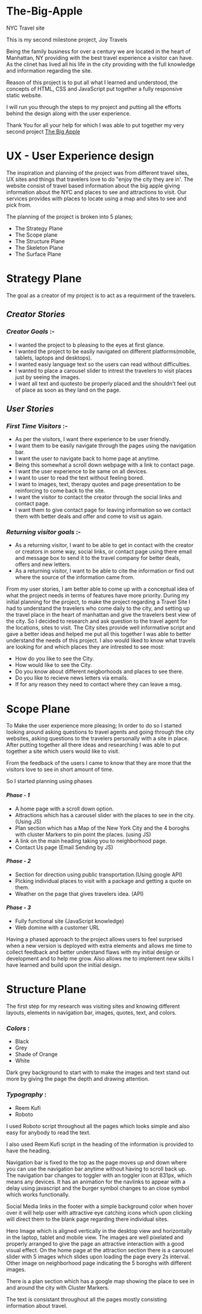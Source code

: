# The-Big-Apple
NYC Travel site

This is my second milestone project, Joy Travels

Being the family business for over a century we are located in the heart of Manhattan, NY providing with the best travel experience a visitor can have.  As the clinet has lived all his life in the city providing with the full knowledge and information regarding the site.

Reason of this project is to put all what I learned and understood, the concepts of HTML, CSS and JavaScript put together a fully responsive static website.

I will run you through the steps to my project and putting all the efforts behind the design along with the user experience.

Thank You for all your help for which I was able to put together my very second project
[The Big Apple](https://shalinshah54-lab.github.io/The-Big-Apple/index.html)

# UX - User Experience design

The inspiration and planning of the project was from different travel sites, UX sites and things that travelers love to do "enjoy the city they are in'. The website consist of travel based information about the big apple giving information about the NYC and places to see and attractions to visit. Our services provides with places to locate using a map and sites to see and pick from.

The planning of the project is broken into 5 planes;

- The Strategy Plane
- The Scope plane
- The Structure Plane
- The Skeleton Plane
- The Surface Plane

# **Strategy Plane**

The goal as a creator of my project is to act as a requirment of the travelers.

## _Creator Stories_

### _Creator Goals_ :-

- I wanted the project to b pleasing to the eyes at first glance.
- I wanted the project to be easily navigated on different platforms(mobile, tablets, laptops and desktops).
- I wanted easiy language text so the users can read without difficulties.
- I wanted to place a carousel slider to intrest the travelers to visit places just by seeing the images.
- I want all text and quotesto be properly placed and the shouldn't feel out of place as soon as they land on the page.

## _User Stories_

### _First Time Visitors_ :-

- As per the visitors, I want there experience to be user friendly.
- I want them to be easily navigate through the pages using the navigation bar.
- I want the user to navigate back to home page at anytime. 
- Being this somewhat a scroll down webpage with a link to contact page.
- I want the user experience to be same on all devices.
- I want to user to read the text without feeling bored.
- I want to images, text, therapy quotes and page presentation to be reinforcing to come back to the site.
- I want the visitor to contact the creator through the social links and contact page.
- I want them to give contact page for leaving information so we contact them with better deals and offer and come to visit us again.

### _Returning visitor goals_ :-

- As a returning visitor, I want to be able to get in contact with the creator or creators in some way, social links, or contact page using there email and message box to send it to the travel company for better deals, offers and new letters.
- As a returning visitor, I want to be able to cite the information or find out where the source of the information came from.

From my user stories, I am better able to come up with a conceptual idea of what the project needs in terms of features have more priority.
During my initial planning for the project, to make the project regarding a Travel Site I had to understand the travelers who come daily to the city, and setting up the travel place in the heart of manhattan and give the travelers best view of the city. So I decided to research and ask question to the travel agent for the locations, sites to visit. The City sites provide well informative script and gave a better ideas and helped me put all this together I was able to better understand the needs of this project.
I also would liked to know what travels are looking for and which places they are intrested to see most:

- How do you like to see the City.
- How would like to see the City.
- Do you know about different neigborhoods and places to see there.
- Do you like to recieve news letters via emails.
- If for any reason they need to contact where they can leave a msg.

# **Scope Plane**

To Make the user experience more pleasing; In order to do so I started looking around asking questions to travel agents and going through the city websites, asking questions to the travelers personally with a site in place. After putting together all there ideas and researching I was able to put together a site which users would like to visit.

From the feedback of the users I came to know that they are more that the visitors love to see in short amount of time.

So I started planning using phases

#### _Phase - 1_

- A home page with a scroll down option. 
- Attractions which has a carousel slider with the places to see in the city.(Using JS)
- Plan section which has a Map of the New York City and the 4 boroghs with cluster Markers to     pin point the places. (using JS)
- A link on the main heading taking you to neighborhood page.
- Contact Us page (Email Sending by JS)

#### _Phase - 2_

- Section for direction using public transportation.(Using google API)
- Picking individual places to visit with a package and getting a quote on them.
- Weather on the page that gives travelers idea. (API)

#### _Phase - 3_

- Fully functional site (JavaScript knowledge)
- Web domine with a customer URL

Having a phased approach to the project allows users to feel surprised when a new version is deployed with extra elements and allows me time to collect feedback and better understand flaws with my initial design or development and to help me grow. Also allows me to implement new skills I have learned and build upon the initial design.

# **Structure Plane**

The first step for my research was visiting sites and knowing different layouts, elements in navigation bar, images, quotes, text, and colors.

### _Colors_ :

- Black
- Grey
- Shade of Orange
- White

Dark grey background to start with to make the images and text stand out more by giving the page the depth and drawing attention.

### _Typography_ :

- Reem Kufi
- Roboto

I used Roboto script throughout all the pages which looks simple  and also easy for anybody to read the text.

I also used Reem Kufi script in the heading of the information is provided to have the heading.

Navigation bar is fixed to the top as the page moves up and down where you can use the navigation bar anytime without having to scroll back up. The navigation bar changes to toggler with an toggler icon at 831px, which means any devices. It has an animation for the navlinks to appear with a delay using javascript and the burger symbol changes to an close symbol which works functionally.

Social Media links in the footer with a simple background color when hover over it will help user with attractive eye catching icons which upon clicking will direct them to the blank page regarding there individual sites.

Hero Image which is aligned vertically in the desktop view and horizontally in the laptop, tablet and mobile view. The images are well pixelated and properly arranged to give the page an attractive interaction with a good visual effect. On the home page at the attraction section there is a carousel slider with 5 images which slides upon loading the page every 2s interval. Other image on neighborhood page indicating the 5 boroghs with different images. 

There is a plan section which has a google map showing the place to see in and around the city with Cluster Markers.

The text is consistant throughout all the pages mostly consisting information about travel.